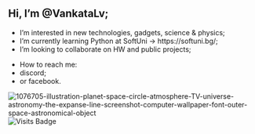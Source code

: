 <h2> Hi, I’m @VankataLv; </h2>
<ul>
  <li>I’m interested in new technologies, gadgets, science & physics;</li>
  <li>I’m currently learning Python at SoftUni -> https://softuni.bg/;</li> 
  <li>I’m looking to collaborate on HW and public projects; </li> 
</ul>
<ul>
  <li>How to reach me:</li> 
  <li>discord;</li>
  <li>or facebook.</li>
</ul>
              
![1076705-illustration-planet-space-circle-atmosphere-TV-universe-astronomy-the-expanse-line-screenshot-computer-wallpaper-font-outer-space-astronomical-object](https://github.com/VankataLv/VankataLv/assets/132002763/096e530e-7c52-4382-ada7-a206d7875843)
![Visits Badge](https://badges.pufler.dev/visits/VankataLv/VankataLv)


